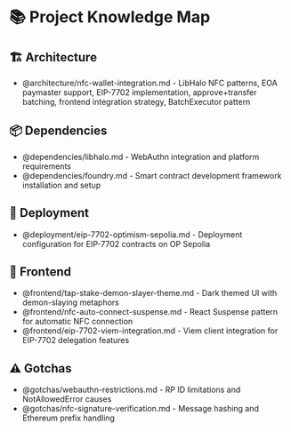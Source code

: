 # 📚 Project Knowledge Map

## 🏗️ Architecture
- @architecture/nfc-wallet-integration.md - LibHalo NFC patterns, EOA paymaster support, EIP-7702 implementation, approve+transfer batching, frontend integration strategy, BatchExecutor pattern

## 📦 Dependencies
- @dependencies/libhalo.md - WebAuthn integration and platform requirements
- @dependencies/foundry.md - Smart contract development framework installation and setup

## 🚀 Deployment
- @deployment/eip-7702-optimism-sepolia.md - Deployment configuration for EIP-7702 contracts on OP Sepolia

## 🎨 Frontend
- @frontend/tap-stake-demon-slayer-theme.md - Dark themed UI with demon-slaying metaphors
- @frontend/nfc-auto-connect-suspense.md - React Suspense pattern for automatic NFC connection
- @frontend/eip-7702-viem-integration.md - Viem client integration for EIP-7702 delegation features

## ⚠️ Gotchas
- @gotchas/webauthn-restrictions.md - RP ID limitations and NotAllowedError causes
- @gotchas/nfc-signature-verification.md - Message hashing and Ethereum prefix handling